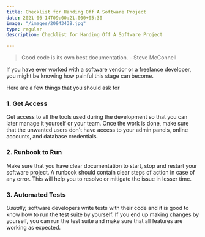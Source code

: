 ```yaml
---
title: Checklist for Handing Off A Software Project
date: 2021-06-14T09:00:21.000+05:30
image: "/images/20943438.jpg"
type: regular
description: Checklist for Handing Off A Software Project

---
```

> Good code is its own best documentation. - Steve McConnell

If you have ever worked with a software vendor or a freelance developer, you might be knowing how painful this stage can become. 

Here are a few things that you should ask for

### 1. Get Access

Get access to all the tools used during the development so that you can later manage it yourself or your team. Once the work is done, make sure that the unwanted users don't have access to your admin panels, online accounts, and database credentials.

### 2. Runbook to Run

Make sure that you have clear documentation to start, stop and restart your software project. A runbook should contain clear steps of action in case of any error. This will help you to resolve or mitigate the issue in lesser time.

### 3. Automated Tests

_Usually,_ software developers write tests with their code and it is good to know how to run the test suite by yourself. If you end up making changes by yourself, you can run the test suite and make sure that all features are working as expected.